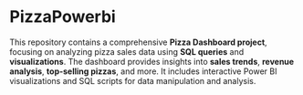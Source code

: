 # PizzaPowerbi
This repository contains a comprehensive **Pizza Dashboard project**, focusing on analyzing pizza sales data using **SQL queries** and **visualizations**. 
The dashboard provides insights into **sales trends**, **revenue analysis**, **top-selling pizzas**, and more. 
It includes interactive Power BI visualizations and SQL scripts for data manipulation and analysis.




